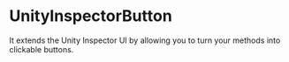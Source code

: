 # UnityInspectorButton
It extends the Unity Inspector UI by allowing you to turn your methods into clickable buttons.
